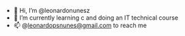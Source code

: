 - 👋 Hi, I’m @leonardonunesz
- 🌱 I’m currently learning c and doing an IT technical course
- 📫 @leonardopsnunes@gmail.com to reach me 

